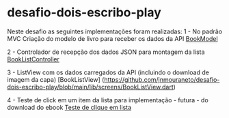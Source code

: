 # desafio-dois-escribo-play

Neste desafio as seguintes implementações foram realizadas:
1 - No padrão MVC Criação do modelo de livro para receber os dados da API
[BookModel](https://github.com/jnmouraneto/desafio-dois-escribo-play/blob/main/lib/models/BookModel.dart)

2 - Controlador de recepção dos dados JSON para montagem da lista
[BookListController](https://github.com/jnmouraneto/desafio-dois-escribo-play/blob/main/lib/controllers/BookListController.dart)

3 - ListView com os dados carregados da API (incluindo o download de imagem da capa)
[BookListView] (https://github.com/jnmouraneto/desafio-dois-escribo-play/blob/main/lib/screens/BookListView.dart)

4 - Teste de click em um item da lista para implementação  - futura - do download do ebook
[Teste de clique em lista](https://github.com/jnmouraneto/desafio-dois-escribo-play/blob/main/screeshots/testeClick.png)
